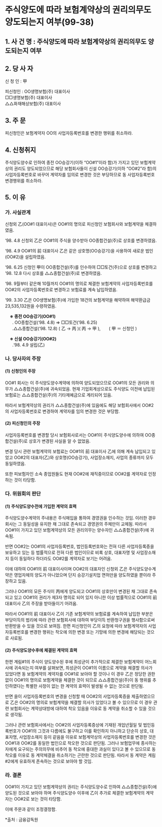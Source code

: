 # 주식양도에 따라 보험계약상의 권리의무도 양도되는지 여부(99-38)

## 1. 사 건 명 : 주식양도에 따라 보험계약상의 권리의무도 양도되는지 여부

## 2. 당 사 자

신 청 인 : 甲

피신청인 : OO생명보험(주) 대표이사<br> □□생명보험(주) 대표이사<br> △△화재해상보험(주) 대표이사 

## 3. 주    문

피신청인은 보험계약자 OO의 사업자등록번호를 변경한 행위를 취소하라.

## 4. 신청취지

주식양도양수로 인하여 종전 OO승강기(이하 “OO#1”이라 함)가 가지고 있던 보험계약상의 권리도 양도되었으므로 해당 보험회사들이 신설 OO승강기(이하 “OO#2”라 함)의 사업자등록번호로 바꾸어 계약자를 임의로 변경한 것은 부당하므로 동 사업자등록번호 변경행위를 취소하라.

## 5. 이   유

### 가. 사실관계

신청외 乙(OO#1 대표이사)은 OO#1의 명의로 피신청인 보험회사와 보험계약을 체결하였음.

‘98. 4.8 신청외 乙은 OO#1의 주식을 양수받아 OO종합건설(주)로 상호를 변경하였음.

‘98. 4.9 OO#1의 前 대표이사 乙은 같은 상호명(OO승강기)을 사용하여 새로운 법인(OO#2)을 설립하였음.

‘98. 6.25 신청인 甲이 OO종합건설(주)를 인수하여 □□토건(주)으로 상호를 변경하고 ’98. 12.8 다시 상호를 △△종합건설(주)로 변경하였음.

‘98. 9월부터 같은해 10월까지 OO#1의 명의로 체결한 보험계약의 사업자등록번호를 OO#2의 사업자등록번호로 변경하고 보험료를 계속 납입하였음.

‘99. 3.30 乙은 OO생명보험(주)에 가입한 18건의 보험계약을 해약하여 해약환급금 23,535,132원을 수령하였음.


&nbsp;&nbsp;&nbsp;&nbsp;**※ 종전 OO승강기(OO#1)**<br>
&nbsp;&nbsp;&nbsp;&nbsp;&nbsp;&nbsp;․ OO종합건설(‘98. 4.8) ⇒ □□토건(’98. 6.25)<br>
&nbsp;&nbsp;&nbsp;&nbsp;&nbsp;&nbsp;․△△종합건설(‘98. 12.8) ( 乙 → 丙 )( 丙 → 甲 ),
&nbsp;&nbsp;&nbsp;&nbsp;&nbsp;&nbsp;( 甲 ＝ 신청인 ) 


&nbsp;&nbsp;&nbsp;&nbsp;**※ 신설 OO승강기(OO#2)**<br>
&nbsp;&nbsp;&nbsp;&nbsp;&nbsp;&nbsp;․‘98. 4.9 설립(乙)

### 나. 당사자의 주장

####  (1) 신청인의 주장

OO#1 회사는 이 주식양도양수계약에 의하여 양도되었으므로 OO#1의 모든 권리와 의무가 △△종합건설(주)에 귀속되었음. 현재 기업회계상으로도 주식양도 이전에 납입된 보험료는 △△종합건설(주)의 기타제예금으로 계리되어 있음. 
	
따라서 보험계약상의 권리가 △△종합건설(주)에 있음에도 해당 보험회사에서 OO#2의 사업자등록번호로 변경하여 계약자를 임의 변경한 것은 부당함.


####  (2) 피신청인의 주장

사업자등록번호를 변경할 당시 보험회사로서는 OO#1이 주식양도양수에 의하여 OO종합건설(주)로 상호가 변경된 사실을 알 수 없었음. 

변경 당시 관련 보험계약의 보험료는 OO#1의 前 대표이사 乙에 의해 계속 납입되고 있었고 OO#2의 대표자(乙)와 상호명(OO승강기), 사업장소재지, 사업의 종류까지 모두 동일하였음.

또한 피보험자인 소속 종업원들도 현재 OO#2에 재직중이므로 OO#2를 계약자로 인정하는 것이 타당함.

### 다. 위원회의 판단

#### (1) 주식양도양수전에 가입한 계약의 효력

주식양도양수계약의 주내용은 주식매입을 통하여 경영권을 인수하는 것임. 이러한 경우 회사는 그 동일성을 유지한 채 그대로 존속되고 경영권의 주체만이 교체됨. 따라서 OO#1이 가지고 있던 보험계약상의 모든 권리의무는 양수자인 △△종합건설(주)에 귀속됨.

반면 OO#2는 OO#1의 사업자등록번호, 법인등록번호와는 전혀 다른 사업자등록증을 보유하고 있는 등 법률적으로 전혀 다른 법인이므로 비록 상호, 대표자명 및 사업장소재지 등이 동일하다 하더라도 OO#2를 계약자로 보기는 어려움. 

이에 대하여 OO#1의 前 대표이사이며 OO#2의 대표자인 신청외 乙은 주식양도양수계약은 영업자체의 양도가 아니었으며 단지 승강기설치업 면허만을 양도하였을 뿐이라 주장하고 있음.
     
그러나 OO#1의 모든 주식이 丙에게 양도되고 OO#1의 상호만이 변경된 채 그대로 존속되고 있고 OO#1의 권리가 제3자 명의로 되어 있지 아니한 이상 법률적으로 OO#1의 前 대표이사 乙의 주장을 받아들이기 어려움.

따라서 OO#1의 前 대표이사 乙이 기존 보험계약의 보험료를 계속하여 납입한 부분은 부당이득의 법리에 따라 관련 보험회사에 대하여 부당이득 반환청구권을 행사함으로써 반환받을 수 있을 것으로 보여짐. 한편 피신청인이 乙의 요청에 따라 보험계약자의 사업자등록번호를 변경한 행위는 착오에 의한 변경 또는 기망에 의한 변경에 해당되는 것으로 사료됨.


#### (2) 주식양도양수후에 체결된 계약의 효력

한편 계림#1의 주식이 양도양수된 후에 최성균이 추가적으로 체결한 보험계약이 어느회사에 귀속되는지 여부를 살펴보면, 최성균이 OO#1의 이름으로 계약을 체결할 의사가 있었다면 동 보험계약의 계약자를 OO#1로 보아야 할 것이나 이 경우 乙은 정당한 권한없이 OO#1의 명의로 보험계약을 체결한 것이 되므로 △△종합건설(주)이 동 행위를 추인하였다는 특별한 사정이 없는 한 계약의 효력이 발생될 수 없는 것으로 판단됨. 

반면 을이 사업자등록번호의 변경을 신청할 때 OO#2의 사업자등록증을 제출하였으므로 乙은 OO#2의 명의로 보험계약을 체결할 의사가 있었다고 볼 수 있으므로 이 경우 관련 보험회사는 계약상대방에 대하여 착오 있음을 이유로 동 계약을 취소할 수 있을 것으로 생각됨.

그러나 관련 보험회사에서는 OO#2의 사업자등록증상에 기재된 개업년월일 및 법인등록번호가 OO#1의 그것과 다름에도 불구하고 이를 확인하지 아니하고 단순히 상호, 대표자명, 사업장소재지 등이 같음을 이유로 보험계약상의 사업자등록번호를 변경한 것은 OO#1과 OO#2를 동일한 법인으로 착오한 것으로 판단됨. 그러나 보험업무에 종사하는 자에게 요구되는 주의의무에 비추어 동 착오에 중대한 과실이 있다고 볼 수 있으므로 동 착오를 이유로 동 계약체결을 취소하기는 곤란한 것으로 판단됨. 따라서 동 계약은 계림#2에게 유효하게 존속하는 것으로 보아야 할 것임.  
   
### 라. 결론

OO#1이 가지고 있던 보험계약상의 권리는 주식양도양수로 인하여 △△종합건설(주)에 양도된 것으로 보아야 하며 주식양도양수 이후에 乙이 추가로 체결한 보험계약의 계약자는 OO#2로 보는 것이 타당함.

이에 주문과 같이 조정결정함.

  *출처 : 금융감독원
  